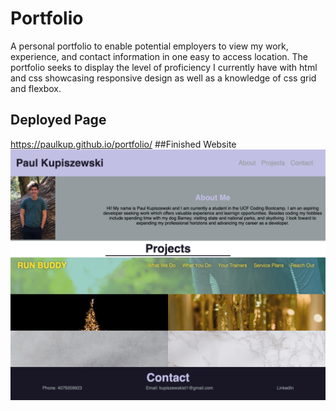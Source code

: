 # Portfolio
A personal portfolio to enable potential employers to view my work, experience, and contact information in one easy to access location.  The portfolio seeks to display the level of proficiency I currently have with html and css showcasing responsive design as well as a knowledge of css grid and flexbox.
## Deployed Page
https://paulkup.github.io/portfolio/
##Finished Website
![screeshot of webpage](./assets/images/screencapture-finished-site.png)